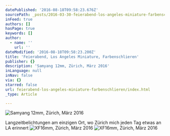 ```yaml
---
datePublished: '2016-08-18T09:58:23.676Z'
sourcePath: _posts/2016-03-30-feierabend-los-angeles-miniature-farbenschlieren.md
inFeed: true
authors: []
hasPage: true
keywords: []
author:
  - name: ''
    url: ''
dateModified: '2016-08-18T09:58:23.200Z'
title: 'Feierabend, Los Angeles Miniature, Farbenschlieren'
publisher: {}
description: 'Samyang 12mm, Zürich, März 2016'
inLanguage: null
inNav: false
via: {}
starred: false
url: feierabend-los-angeles-miniature-farbenschlieren/index.html
_type: Article

---
```

![Samyang 12mm, Zürich, März 2016](https://s3-us-west-2.amazonaws.com/the-grid-img/p/58ba051cd12cddf53802d563f002b71a9c9b5b47.jpg)

Langzeitbelichtungen am einzigen Ort, wo Zürich mich jeden Tag etwas an LA erinnert
![XF16mm, Zürich, März 2016](https://s3-us-west-2.amazonaws.com/the-grid-img/p/1f206a168de89f11233af4401d3d91d1efac69d2.jpg)
![XF16mm, Zürich, März 2016](https://s3-us-west-2.amazonaws.com/the-grid-img/p/a23332d83244b3bf61440ce24fea0b2ba8253dcb.jpg)